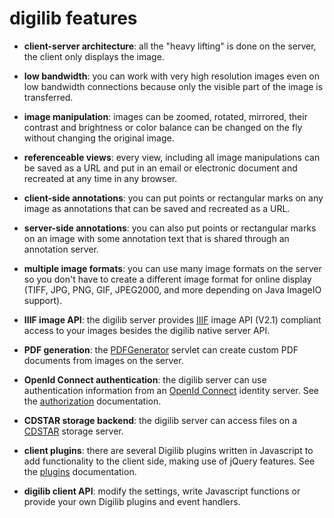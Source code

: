 # digilib features

* **client-server architecture**: all the "heavy lifting" is done on the 
  server, the client only displays the image.
  
* **low bandwidth**: you can work with very high resolution images even on
  low bandwidth connections because only the visible part of the image is 
  transferred.
  
* **image manipulation**: images can be zoomed, rotated, mirrored, their
  contrast and brightness or color balance can be changed on the fly without
  changing the original image.
  
* **referenceable views**: every view, including all image manipulations can
  be saved as a URL and put in an email or electronic document and recreated 
  at any time in any browser.
  
* **client-side annotations**: you can put points or rectangular marks on
  any image as annotations that can be saved and recreated as a URL.
  
* **server-side annotations**: you can also put points or rectangular marks
  on an image with some annotation text that is shared through an annotation
  server.
  
* **multiple image formats**: you can use many image formats on the server
  so you don't have to create a different image format for online display (TIFF, 
  JPG, PNG, GIF, JPEG2000, and more depending on Java ImageIO support).
  
* **IIIF image API**: the digilib server provides [IIIF](http://iiif.io)
  image API (V2.1) compliant access to your images besides the digilib native server API.
  
* **PDF generation**: the [PDFGenerator](pdf-generation.html) servlet can create custom 
  PDF documents from images on the server.
  
* **OpenId Connect authentication**: the digilib server can use authentication
  information from an [OpenId Connect](http://openid.net/) identity server.
  See the [authorization](auth.html) documentation.
  
* **CDSTAR storage backend**: the digilib server can access files on a [CDSTAR](https://cdstar.gwdg.de/) storage server.
  
* **client plugins**: there are several Digilib plugins written in Javascript to add functionality to the client side, making use of jQuery features. See the [plugins](plugins.html) documentation.

* **digilib client API**: modify the settings, write Javascript functions or provide your own Digilib plugins and event handlers.
